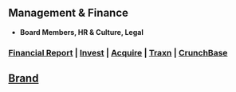 ## Management & Finance

- **Board Members, HR & Culture, Legal**

### [Financial Report](https://www.annualreports.com/) | [Invest](https://venture.angellist.com/) | [Acquire](https://flippa.com) | [Traxn](https://tracxn.com) | [CrunchBase](https://www.crunchbase.com)

## [Brand](https://www.semrush.com/projects)
